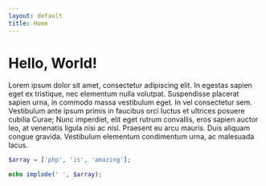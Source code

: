 ```yaml
---
layout: default
title: Home
---
```


# Hello, World!

Lorem ipsum dolor sit amet, consectetur adipiscing elit. In egestas sapien eget ex tristique, nec elementum nulla volutpat. Suspendisse placerat sapien urna, in commodo massa vestibulum eget. In vel consectetur sem. Vestibulum ante ipsum primis in faucibus orci luctus et ultrices posuere cubilia Curae; Nunc imperdiet, elit eget rutrum convallis, eros sapien auctor leo, at venenatis ligula nisi ac nisl. Praesent eu arcu mauris. Duis aliquam congue gravida. Vestibulum elementum condimentum urna, ac malesuada lacus.

```php
$array = ['php', 'is', 'amazing'];

echo implode(' ', $array);
```
